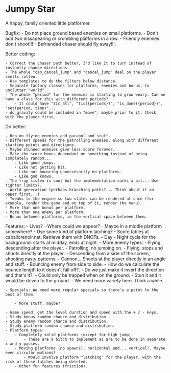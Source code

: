 # Jumpy Star

A happy, family oriented little platformer.

Bugfix:
	- Do not place ground based enemies on small platforms.
	- Don't add two dissapearing or crumbling platforms in a row.
	- Friendly enemies don't shoot!!!
	- Befriended chaser should fly away!!!.
	
Better coding:

	- Correct the chaser path better, I'd like it to turn instead of instantly change directions.
	- The whole "can_cancel_jump" and "cancel_jump" deal on the player smells rotten.
	- Use templates to do the filters below distance.
	- Separate factory classes for platforms, enemies and bonus, to unclutter "world".
	- The whole "period" for the enemies is starting to grow weary. Can we have a class for this with different periods?
		- It could have "tic_all", "tic({periods})", "is_done({period})", "set(period, time)"...
	- do_gravity could be included in "move", maybe prior to it. Check with the player first.

Do better:

	- Hop on flying enemies and parabol and stuff.
	- Different speeds for the patrolling enemies, along with different starting points and directions.
	- Maybe stunned enemies give less score forever.
	- Make the score bonus dependant on something instead of being completely random... 
		- Like good jumps.
		- Like not getting hit.
		- Like not bouncing unneccesarily on platforms.
		- Like god knows.
	- The trap sistem is cool but the implementation sucks a bit... Use tighter limits?.
	- World generation (perhaps branching paths?... Think about it on paper first...)
	- Tweaks to the engine so two states can be rendered at once (for example, render the game and on top of it, render the menu).
	- More than one bonus per platform.
	- More than one enemy per platform.
	- Bonus between platforms, in the vertical space between them.

Features:
	- Lives?
		- Where could we appear?
			- Maybe in a middle platform somewhere?
			- Use some kind of platform latching?
	- Score tables at caballorenoir.net. Retrieve them with DNOTs.
	- Day - Night cycle for the background: starts at midday, ends at night.
	- More enemy types:
		- Flying, descending after the player.
		- Patrolling, no jumping on.
		- Flying, stops and shoots directly at the player.
		- Descending from a side of the screen, shooting nasty patterns.
		- Cannon... Shoots at the player directly in an angle and stuff.
		- Bouncing enemy from side to side.
			- How do we calculate the bounce length to it doesn't fall off?. 
			- Do we just make it invert the direction and that's it?.
			- Could only be trapped when on the ground.
			- Stun it and it would be driven to the ground.
		- We need more variety here. Think a while...
		
	- Specials: We need more regular specials so there's a point to the best of them.

		- More stuff, maybe?

	- Game speed: get the level duration and speed with the + / - keys.
	- Study bonus random chance and distribution.
	- Study enemy random chance and distribution.
	- Study platform random chance and distribution.
	- Platform types:
		- Completely solid platforms (except for high jump).
			- These are a bitch to implement as are to be done in separate x and y passes.
		- Moving platforms (no spawns), horizontal and... vertical?. Maybe even circular motions?
			- Would involve platform "latching" for the player, with the risk of these latches being deleted.
		- Other fun features (friction).

